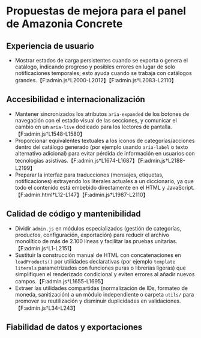 # Propuestas de mejora para el panel de Amazonia Concrete

## Experiencia de usuario

- Mostrar estados de carga persistentes cuando se exporta o genera el catálogo, indicando progreso y posibles errores en lugar de solo notificaciones temporales; esto ayuda cuando se trabaja con catálogos grandes.【F:admin.js†L2000-L2012】【F:admin.js†L2083-L2110】

## Accesibilidad e internacionalización
- Mantener sincronizados los atributos `aria-expanded` de los botones de navegación con el estado visual de las secciones, y comunicar el cambio en un `aria-live` dedicado para los lectores de pantalla.【F:admin.js†L1548-L1580】
- Proporcionar equivalentes textuales a los iconos de categorías/acciones dentro del catálogo generado (por ejemplo usando `aria-label` o texto alternativo adicional) para evitar pérdida de información en usuarios con tecnologías asistivas.【F:admin.js†L1674-L1687】【F:admin.js†L2188-L2199】
- Preparar la interfaz para traducciones (mensajes, etiquetas, notificaciones) extrayendo los literales actuales a un diccionario, ya que todo el contenido está embebido directamente en el HTML y JavaScript.【F:admin.html†L12-L147】【F:admin.js†L1987-L2110】

## Calidad de código y mantenibilidad
- Dividir `admin.js` en módulos especializados (gestión de categorías, productos, configuración, exportación) para reducir el archivo monolítico de más de 2.100 líneas y facilitar las pruebas unitarias.【F:admin.js†L1-L2151】
- Sustituir la construcción manual de HTML con concatenaciones en `loadProducts()` por utilidades declarativas (por ejemplo `template literals` parametrizados con funciones puras o librerías ligeras) que simplifiquen el renderizado condicional y eviten errores al añadir nuevos campos.【F:admin.js†L1655-L1695】
- Extraer las utilidades compartidas (normalización de IDs, formateo de moneda, sanitización) a un módulo independiente o carpeta `utils/` para promover su reutilización y disminuir duplicidades en validaciones.【F:admin.js†L34-L243】

## Fiabilidad de datos y exportaciones
